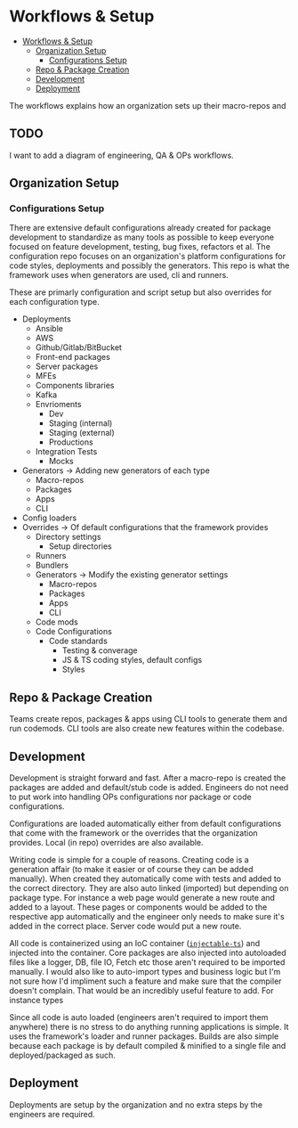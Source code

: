 # Workflows & Setup
- [Workflows \& Setup](#workflows--setup)
  - [Organization Setup](#organization-setup)
    - [Configurations Setup](#configurations-setup)
  - [Repo \& Package Creation](#repo--package-creation)
  - [Development](#development)
  - [Deployment](#deployment)

The workflows explains how an organization sets up their macro-repos and 

## TODO
I want to add a diagram of engineering, QA & OPs workflows.

## Organization Setup
### Configurations Setup
There are extensive default configurations already created for package development to standardize as many tools as possible to keep everyone focused on feature development, testing, bug fixes, refactors et al. The configuration repo focuses on an organization's platform configurations for code styles, deployments and possibly the generators. This repo is what the framework uses when generators are used, cli and runners. 

These are primarly configuration and script setup but also overrides for each configuration type.

- Deployments
  - Ansible
  - AWS
  - Github/Gitlab/BitBucket
  - Front-end packages
  - Server packages
  - MFEs
  - Components libraries
  - Kafka
  - Envrioments
    - Dev
    - Staging (internal)
    - Staging (external)
    - Productions
  - Integration Tests
    - Mocks
- Generators -> Adding new generators of each type
  - Macro-repos
  - Packages
  - Apps
  - CLI
- Config loaders
- Overrides -> Of default configurations that the framework provides
  - Directory settings
    - Setup directories
  - Runners
  - Bundlers
  - Generators -> Modify the existing generator settings
    - Macro-repos
    - Packages
    - Apps
    - CLI
  - Code mods
  - Code Configurations
    - Code standards
      - Testing & converage
      - JS & TS coding styles, default configs
      - Styles

## Repo & Package Creation
Teams create repos, packages & apps using CLI tools to generate them and run codemods. CLI tools are also create new features within the codebase.

## Development
Development is straight forward and fast. After a macro-repo is created the packages are added and default/stub code is added. Engineers do not need to put work into handling OPs configurations nor package or code configurations. 

Configurations are loaded automatically either from default configurations that come with the framework or the overrides that the organization provides. Local (in repo) overrides are also available. 

Writing code is simple for a couple of reasons. Creating code is a generation affair (to make it easier or of course they can be added manually). When created they automatically come with tests and added to the correct directory. They are also auto linked (imported) but depending on package type. For instance a web page would generate a new route and added to a layout. These pages or components would be added to the respective app automatically and the engineer only needs to make sure it's added in the correct place. Server code would put a new route.

All code is containerized using an IoC container ([`injectable-ts`](https://github.com/raveclassic/injectable-ts/tree/main/packages/core)) and injected into the container. Core packages are also injected into autoloaded files like a logger, DB, file IO, Fetch etc those aren't required to be imported manually. I would also like to auto-import types and business logic but I'm not sure how I'd impliment such a feature and make sure that the compiler doesn't complain. That would be an incredibly useful feature to add. For instance types

Since all code is auto loaded (engineers aren't required to import them anywhere) there is no stress to do anything running applications is simple. It uses the framework's loader and runner packages. Builds are also simple because each package is by default compiled & minified to a single file and deployed/packaged as such.

## Deployment
Deployments are setup by the organization and no extra steps by the engineers are required.
